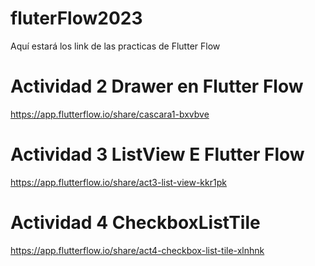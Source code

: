 # fluterFlow2023
Aquí estará los link de las practicas de Flutter Flow

# Actividad 2 Drawer en Flutter Flow
https://app.flutterflow.io/share/cascara1-bxvbve

# Actividad 3 ListView E Flutter Flow
https://app.flutterflow.io/share/act3-list-view-kkr1pk

# Actividad 4 CheckboxListTile
https://app.flutterflow.io/share/act4-checkbox-list-tile-xlnhnk

